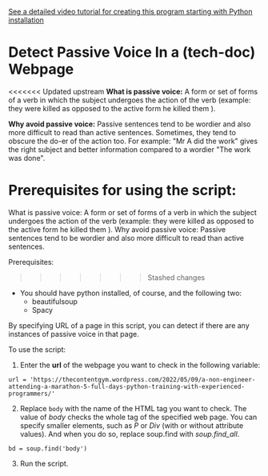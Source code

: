 [See a detailed video tutorial for creating this program starting with Python installation]([url](https://thecontentgym.wordpress.com/2022/06/20/detect-passive-voice-in-text/))

# Detect Passive Voice In a (tech-doc) Webpage
<<<<<<< Updated upstream
**What is passive voice:** A form or set of forms of a verb in which the subject undergoes the action of the verb (example: they were killed as opposed to the active form he killed them ). 

**Why avoid passive voice:** Passive sentences tend to be wordier and also more difficult to read than active sentences. Sometimes, they tend to obscure the do-er of the action too. For example: "Mr A did the work" gives the right subject and better information compared to a wordier "The work was done". 

**Prerequisites for using the script:** 
=======
What is passive voice: A form or set of forms of a verb in which the subject undergoes the action of the verb (example: they were killed as opposed to the active form he killed them ). 
Why avoid passive voice: Passive sentences tend to be wordier and also more difficult to read than active sentences.

Prerequisites: 
>>>>>>> Stashed changes
* You should have python installed, of course, and the following two:
  * beautifulsoup
  * Spacy


By specifying URL of a page in this script, you can detect if there are any instances of passive voice in that page.

To use the script:
1. Enter the **url** of the webpage you want to check in the following variable: 
 
 `url = 'https://thecontentgym.wordpress.com/2022/05/09/a-non-engineer-attending-a-marathon-5-full-days-python-training-with-experienced-programmers/'`
 
2. Replace `body` with the name of the HTML tag you want to check. The value of *body* checks the whole <body> tag of the specified web page. You can specify smaller elements, such as *P* or *Div* (with or without attribute values). And when you do so, replace soup.find with *soup.find_all*.   
  
  `bd = soup.find('body')`
  
3. Run the script.   
  

